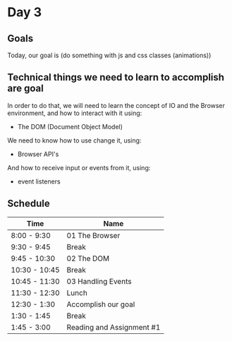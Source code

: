 # Day 3

## Goals

Today, our goal is (do something with js and css classes (animations))

## Technical things we need to learn to accomplish are goal

In order to do that, we will need to learn the concept of IO and the Browser environment, and how to interact with it using:

-   The DOM (Document Object Model)

We need to know how to use change it, using:

-   Browser API's

And how to receive input or events from it, using:

-   event listeners

## Schedule

| Time          | Name                      |
| ------------- | ------------------------- |
| 8:00 - 9:30   | 01 The Browser            |
| 9:30 - 9:45   | Break                     |
| 9:45 - 10:30  | 02 The DOM                |
| 10:30 - 10:45 | Break                     |
| 10:45 - 11:30 | 03 Handling Events        |
| 11:30 - 12:30 | Lunch                     |
| 12:30 - 1:30  | Accomplish our goal       |
| 1:30 - 1:45   | Break                     |
| 1:45 - 3:00   | Reading and Assignment #1 |
